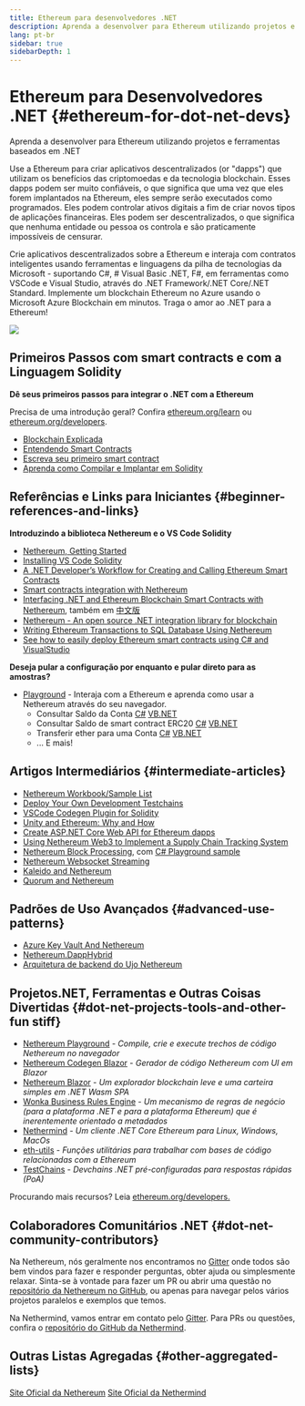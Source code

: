 ```yaml
---
title: Ethereum para desenvolvedores .NET
description: Aprenda a desenvolver para Ethereum utilizando projetos e ferramentas baseados em .NET
lang: pt-br
sidebar: true
sidebarDepth: 1
---
```


# Ethereum para Desenvolvedores .NET {#ethereum-for-dot-net-devs}

<div class="featured">Aprenda a desenvolver para Ethereum utilizando projetos e ferramentas baseados em .NET</div>

Use a Ethereum para criar aplicativos descentralizados (or "dapps") que utilizam os benefícios das criptomoedas e da tecnologia blockchain. Esses dapps podem ser muito confiáveis, o que significa que uma vez que eles forem implantados na Ethereum, eles sempre serão executados como programados. Eles podem controlar ativos digitais a fim de criar novos tipos de aplicações financeiras. Eles podem ser descentralizados, o que significa que nenhuma entidade ou pessoa os controla e são praticamente impossíveis de censurar.

Crie aplicativos descentralizados sobre a Ethereum e interaja com contratos inteligentes usando ferramentas e linguagens da pilha de tecnologias da Microsoft - suportando C#, # Visual Basic .NET, F#, em ferramentas como VSCode e Visual Studio, através do .NET Framework/.NET Core/.NET Standard. Implemente um blockchain Ethereum no Azure usando o Microsoft Azure Blockchain em minutos. Traga o amor ao .NET para a Ethereum!

<img src="https://raw.githubusercontent.com/Nethereum/Nethereum/master/logos/logo192x192t.png" />

## Primeiros Passos com smart contracts e com a Linguagem Solidity

**Dê seus primeiros passos para integrar o .NET com a Ethereum**

Precisa de uma introdução geral? Confira [ethereum.org/learn](/learn/) ou [ethereum.org/developers](/developers/).

- [Blockchain Explicada](https://kauri.io/article/d55684513211466da7f8cc03987607d5/blockchain-explained)
- [Entendendo Smart Contracts](https://kauri.io/article/e4f66c6079e74a4a9b532148d3158188/ethereum-101-part-5-the-smart-contract)
- [Escreva seu primeiro smart contract](https://kauri.io/article/124b7db1d0cf4f47b414f8b13c9d66e2/remix-ide-your-first-smart-contract)
- [Aprenda como Compilar e Implantar em Solidity](https://kauri.io/article/973c5f54c4434bb1b0160cff8c695369/understanding-smart-contract-compilation-and-deployment)

## Referências e Links para Iniciantes {#beginner-references-and-links}

**Introduzindo a biblioteca Nethereum e o VS Code Solidity**

- [Nethereum, Getting Started](https://docs.nethereum.com/en/latest/getting-started/)
- [Installing VS Code Solidity](https://marketplace.visualstudio.com/items?itemName=JuanBlanco.solidity)
- [A .NET Developer’s Workflow for Creating and Calling Ethereum Smart Contracts](https://medium.com/coinmonks/a-net-developers-workflow-for-creating-and-calling-ethereum-smart-contracts-44714f191db2)
- [Smart contracts integration with Nethereum](https://kauri.io/#collections/getting%20started/smart-contracts-integration-with-nethereum/#smart-contracts-integration-with-nethereum)
- [Interfacing .NET and Ethereum Blockchain Smart Contracts with Nethereum](https://medium.com/my-blockchain-development-daily-journey/interfacing-net-and-ethereum-blockchain-smart-contracts-with-nethereum-2fa3729ac933), também em [中文版](https://medium.com/my-blockchain-development-daily-journey/%E4%BD%BF%E7%94%A8nethereum%E9%80%A3%E6%8E%A5-net%E5%92%8C%E4%BB%A5%E5%A4%AA%E7%B6%B2%E5%8D%80%E5%A1%8A%E9%8F%88%E6%99%BA%E8%83%BD%E5%90%88%E7%B4%84-4a96d35ad1e1)
- [Nethereum - An open source .NET integration library for blockchain](https://kauri.io/#collections/a%20hackathon%20survival%20guide/nethereum-an-open-source-.net-integration-library/)
- [Writing Ethereum Transactions to SQL Database Using Nethereum](https://medium.com/coinmonks/writing-ethereum-transactions-to-sql-database-using-nethereum-fd94e0e4fa36)
- [See how to easily deploy Ethereum smart contracts using C# and VisualStudio](https://koukia.ca/deploy-ethereum-smart-contracts-using-c-and-visualstudio-5be188ae928c)

**Deseja pular a configuração por enquanto e pular direto para as amostras?**

- [Playground](http://playground.nethereum.com/) - Interaja com a Ethereum e aprenda como usar a Nethereum através do seu navegador.
  - Consultar Saldo da Conta [C#](http://playground.nethereum.com/csharp/id/1001) [VB.NET](http://playground.nethereum.com/vb/id/2001)
  - Consultar Saldo de smart contract ERC20 [C#](http://playground.nethereum.com/csharp/id/1005) [VB.NET](http://playground.nethereum.com/vb/id/2004)
  - Transferir ether para uma Conta [C#](http://playground.nethereum.com/csharp/id/1003) [VB.NET](http://playground.nethereum.com/vb/id/2003)
  - ... E mais!

## Artigos Intermediários {#intermediate-articles}

- [Nethereum Workbook/Sample List](http://docs.nethereum.com/en/latest/Nethereum.Workbooks/docs/)
- [Deploy Your Own Development Testchains](https://github.com/Nethereum/Testchains)
- [VSCode Codegen Plugin for Solidity](https://docs.nethereum.com/en/latest/nethereum-codegen-vscodesolidity/)
- [Unity and Ethereum: Why and How](https://www.raywenderlich.com/5509-unity-and-ethereum-why-and-how)
- [Create ASP.NET Core Web API for Ethereum dapps](https://tech-mint.com/create-asp-net-core-web-api-for-ethereum-dapps/)
- [Using Nethereum Web3 to Implement a Supply Chain Tracking System](http://blog.pomiager.com/post/using-nethereum-web3-to-implement-a-supply-chain-traking-system4)
- [Nethereum Block Processing](https://nethereum.readthedocs.io/en/latest/nethereum-block-processing-detail/), com [C# Playground sample](http://playground.nethereum.com/csharp/id/1025)
- [Nethereum Websocket Streaming](https://nethereum.readthedocs.io/en/latest/nethereum-subscriptions-streaming/)
- [Kaleido and Nethereum](https://kaleido.io/kaleido-and-nethereum/)
- [Quorum and Nethereum](https://github.com/Nethereum/Nethereum/blob/master/src/Nethereum.Quorum/README.md)

## Padrões de Uso Avançados {#advanced-use-patterns}

- [Azure Key Vault And Nethereum](https://github.com/Azure-Samples/bc-community-samples/tree/master/akv-nethereum)
- [Nethereum.DappHybrid](https://github.com/Nethereum/Nethereum.DappHybrid)
- [Arquitetura de backend do Ujo Nethereum](https://docs.nethereum.com/en/latest/nethereum-ujo-backend-sample/)

## Projetos.NET, Ferramentas e Outras Coisas Divertidas {#dot-net-projects-tools-and-other-fun stiff}

- [Nethereum Playground](http://playground.nethereum.com/) - _Compile, crie e execute trechos de código Nethereum no navegador_
- [Nethereum Codegen Blazor](https://github.com/Nethereum/Nethereum.CodeGen.Blazor) - _Gerador de código Nethereum com UI em Blazor_
- [Nethereum Blazor](https://github.com/Nethereum/NethereumBlazor) - _Um explorador blockchain leve e uma carteira simples em .NET Wasm SPA_
- [Wonka Business Rules Engine](https://docs.nethereum.com/en/latest/wonka/) - _Um mecanismo de regras de negócio (para a plataforma .NET e para a plataforma Ethereum) que é inerentemente orientado a metadados_
- [Nethermind](https://github.com/NethermindEth/nethermind) - _Um cliente .NET Core Ethereum para Linux, Windows, MacOs_
- [eth-utils](https://github.com/ethereum/eth-utils/) - _Funções utilitárias para trabalhar com bases de código relacionadas com a Ethereum_
- [TestChains](https://github.com/Nethereum/TestChains) - _Devchains .NET pré-configuradas para respostas rápidas (PoA)_

Procurando mais recursos? Leia [ethereum.org/developers.](/developers/)

## Colaboradores Comunitários .NET {#dot-net-community-contributors}

Na Nethereum, nós geralmente nos encontramos no [Gitter](https://gitter.im/Nethereum/Nethereum) onde todos são bem vindos para fazer e responder perguntas, obter ajuda ou simplesmente relaxar. Sinta-se à vontade para fazer um PR ou abrir uma questão no [repositório da Nethereum no GitHub](https://github.com/Nethereum), ou apenas para navegar pelos vários projetos paralelos e exemplos que temos.

Na Nethermind, vamos entrar em contato pelo [Gitter](https://gitter.im/nethermindeth/nethermind). Para PRs ou questões, confira o [repositório do GitHub da Nethermind](https://github.com/NethermindEth/nethermind).

## Outras Listas Agregadas {#other-aggregated-lists}

[Site Oficial da Nethereum](https://nethereum.com/) [Site Oficial da Nethermind](https://nethermind.io/)
